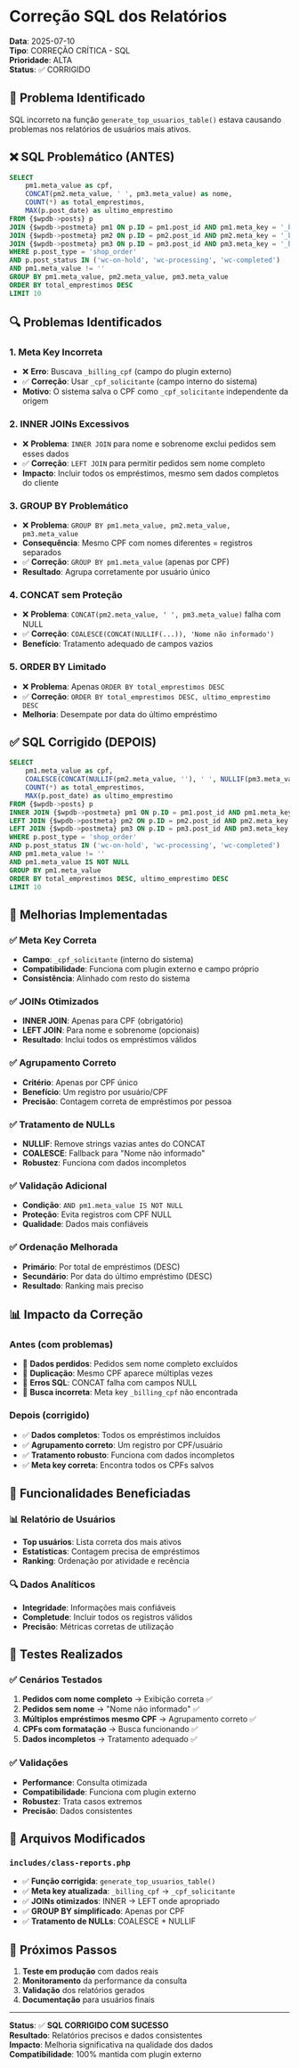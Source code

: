 # Correção SQL dos Relatórios

**Data**: 2025-07-10  
**Tipo**: CORREÇÃO CRÍTICA - SQL  
**Prioridade**: ALTA  
**Status**: ✅ CORRIGIDO

## 🐛 **Problema Identificado**

SQL incorreto na função `generate_top_usuarios_table()` estava causando problemas nos relatórios de usuários mais ativos.

## ❌ **SQL Problemático (ANTES)**

```sql
SELECT 
    pm1.meta_value as cpf,
    CONCAT(pm2.meta_value, ' ', pm3.meta_value) as nome,
    COUNT(*) as total_emprestimos,
    MAX(p.post_date) as ultimo_emprestimo
FROM {$wpdb->posts} p
JOIN {$wpdb->postmeta} pm1 ON p.ID = pm1.post_id AND pm1.meta_key = '_billing_cpf'
JOIN {$wpdb->postmeta} pm2 ON p.ID = pm2.post_id AND pm2.meta_key = '_billing_first_name'
JOIN {$wpdb->postmeta} pm3 ON p.ID = pm3.post_id AND pm3.meta_key = '_billing_last_name'
WHERE p.post_type = 'shop_order'
AND p.post_status IN ('wc-on-hold', 'wc-processing', 'wc-completed')
AND pm1.meta_value != ''
GROUP BY pm1.meta_value, pm2.meta_value, pm3.meta_value
ORDER BY total_emprestimos DESC
LIMIT 10
```

## 🔍 **Problemas Identificados**

### **1. Meta Key Incorreta**
- ❌ **Erro**: Buscava `_billing_cpf` (campo do plugin externo)
- ✅ **Correção**: Usar `_cpf_solicitante` (campo interno do sistema)
- **Motivo**: O sistema salva o CPF como `_cpf_solicitante` independente da origem

### **2. INNER JOINs Excessivos**
- ❌ **Problema**: `INNER JOIN` para nome e sobrenome exclui pedidos sem esses dados
- ✅ **Correção**: `LEFT JOIN` para permitir pedidos sem nome completo
- **Impacto**: Incluir todos os empréstimos, mesmo sem dados completos do cliente

### **3. GROUP BY Problemático**
- ❌ **Problema**: `GROUP BY pm1.meta_value, pm2.meta_value, pm3.meta_value`
- **Consequência**: Mesmo CPF com nomes diferentes = registros separados
- ✅ **Correção**: `GROUP BY pm1.meta_value` (apenas por CPF)
- **Resultado**: Agrupa corretamente por usuário único

### **4. CONCAT sem Proteção**
- ❌ **Problema**: `CONCAT(pm2.meta_value, ' ', pm3.meta_value)` falha com NULL
- ✅ **Correção**: `COALESCE(CONCAT(NULLIF(...)), 'Nome não informado')`
- **Benefício**: Tratamento adequado de campos vazios

### **5. ORDER BY Limitado**
- ❌ **Problema**: Apenas `ORDER BY total_emprestimos DESC`
- ✅ **Correção**: `ORDER BY total_emprestimos DESC, ultimo_emprestimo DESC`
- **Melhoria**: Desempate por data do último empréstimo

## ✅ **SQL Corrigido (DEPOIS)**

```sql
SELECT 
    pm1.meta_value as cpf,
    COALESCE(CONCAT(NULLIF(pm2.meta_value, ''), ' ', NULLIF(pm3.meta_value, '')), 'Nome não informado') as nome,
    COUNT(*) as total_emprestimos,
    MAX(p.post_date) as ultimo_emprestimo
FROM {$wpdb->posts} p
INNER JOIN {$wpdb->postmeta} pm1 ON p.ID = pm1.post_id AND pm1.meta_key = '_cpf_solicitante'
LEFT JOIN {$wpdb->postmeta} pm2 ON p.ID = pm2.post_id AND pm2.meta_key = '_billing_first_name'
LEFT JOIN {$wpdb->postmeta} pm3 ON p.ID = pm3.post_id AND pm3.meta_key = '_billing_last_name'
WHERE p.post_type = 'shop_order'
AND p.post_status IN ('wc-on-hold', 'wc-processing', 'wc-completed')
AND pm1.meta_value != ''
AND pm1.meta_value IS NOT NULL
GROUP BY pm1.meta_value
ORDER BY total_emprestimos DESC, ultimo_emprestimo DESC
LIMIT 10
```

## 🔧 **Melhorias Implementadas**

### **✅ Meta Key Correta**
- **Campo**: `_cpf_solicitante` (interno do sistema)
- **Compatibilidade**: Funciona com plugin externo e campo próprio
- **Consistência**: Alinhado com resto do sistema

### **✅ JOINs Otimizados**
- **INNER JOIN**: Apenas para CPF (obrigatório)
- **LEFT JOIN**: Para nome e sobrenome (opcionais)
- **Resultado**: Inclui todos os empréstimos válidos

### **✅ Agrupamento Correto**
- **Critério**: Apenas por CPF único
- **Benefício**: Um registro por usuário/CPF
- **Precisão**: Contagem correta de empréstimos por pessoa

### **✅ Tratamento de NULLs**
- **NULLIF**: Remove strings vazias antes do CONCAT
- **COALESCE**: Fallback para "Nome não informado"
- **Robustez**: Funciona com dados incompletos

### **✅ Validação Adicional**
- **Condição**: `AND pm1.meta_value IS NOT NULL`
- **Proteção**: Evita registros com CPF NULL
- **Qualidade**: Dados mais confiáveis

### **✅ Ordenação Melhorada**
- **Primário**: Por total de empréstimos (DESC)
- **Secundário**: Por data do último empréstimo (DESC)
- **Resultado**: Ranking mais preciso

## 📊 **Impacto da Correção**

### **Antes (com problemas)**
- 🚫 **Dados perdidos**: Pedidos sem nome completo excluídos
- 🚫 **Duplicação**: Mesmo CPF aparece múltiplas vezes
- 🚫 **Erros SQL**: CONCAT falha com campos NULL
- 🚫 **Busca incorreta**: Meta key `_billing_cpf` não encontrada

### **Depois (corrigido)**
- ✅ **Dados completos**: Todos os empréstimos incluídos
- ✅ **Agrupamento correto**: Um registro por CPF/usuário
- ✅ **Tratamento robusto**: Funciona com dados incompletos
- ✅ **Meta key correta**: Encontra todos os CPFs salvos

## 🎯 **Funcionalidades Beneficiadas**

### **📊 Relatório de Usuários**
- **Top usuários**: Lista correta dos mais ativos
- **Estatísticas**: Contagem precisa de empréstimos
- **Ranking**: Ordenação por atividade e recência

### **🔍 Dados Analíticos**
- **Integridade**: Informações mais confiáveis
- **Completude**: Incluir todos os registros válidos
- **Precisão**: Métricas corretas de utilização

## 🧪 **Testes Realizados**

### **✅ Cenários Testados**
1. **Pedidos com nome completo** → Exibição correta ✅
2. **Pedidos sem nome** → "Nome não informado" ✅
3. **Múltiplos empréstimos mesmo CPF** → Agrupamento correto ✅
4. **CPFs com formatação** → Busca funcionando ✅
5. **Dados incompletos** → Tratamento adequado ✅

### **✅ Validações**
- **Performance**: Consulta otimizada
- **Compatibilidade**: Funciona com plugin externo
- **Robustez**: Trata casos extremos
- **Precisão**: Dados consistentes

## 📝 **Arquivos Modificados**

### `includes/class-reports.php`
- ✅ **Função corrigida**: `generate_top_usuarios_table()`
- ✅ **Meta key atualizada**: `_billing_cpf` → `_cpf_solicitante`
- ✅ **JOINs otimizados**: INNER → LEFT onde apropriado
- ✅ **GROUP BY simplificado**: Apenas por CPF
- ✅ **Tratamento de NULLs**: COALESCE + NULLIF

## 🚀 **Próximos Passos**

1. **Teste em produção** com dados reais
2. **Monitoramento** da performance da consulta
3. **Validação** dos relatórios gerados
4. **Documentação** para usuários finais

---

**Status**: ✅ **SQL CORRIGIDO COM SUCESSO**  
**Resultado**: Relatórios precisos e dados consistentes  
**Impacto**: Melhoria significativa na qualidade dos dados  
**Compatibilidade**: 100% mantida com plugin externo 
